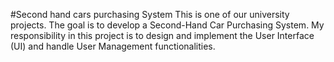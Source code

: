 #Second hand cars purchasing System
This is one of our university projects. The goal is to develop a Second-Hand Car Purchasing System. My responsibility in this project is to design and implement the User Interface (UI) and handle User Management functionalities.
